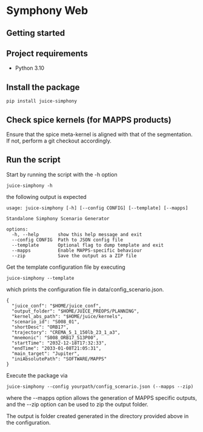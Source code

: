 # Symphony Web


## Getting started


## Project requirements

- Python 3.10

## Install the package

```
pip install juice-simphony
```

## Check spice kernels (for MAPPS products)

Ensure that the spice meta-kernel is aligned with that of the segmentation. 
If not, perform a git checkout accordingly.


## Run the script

Start by running the script with the -h option

```
juice-simphony -h
```
the following output is expected
```
usage: juice-simphony [-h] [--config CONFIG] [--template] [--mapps]

Standalone Simphony Scenario Generator

options:
  -h, --help       show this help message and exit
  --config CONFIG  Path to JSON config file
  --template       Optional flag to dump template and exit
  --mapps          Enable MAPPS-specific behaviour
  --zip            Save the output as a ZIP file
```

Get the template configuration file by executing
```
juice-simphony --template
```
which prints the configuration file in data/config_scenario.json.

```
{
  "juice_conf": "$HOME/juice_conf",
  "output_folder": "$HOME/JUICE_PREOPS/PLANNING",
  "kernel_abs_path": "$HOME/juice/kernels",
  "scenario_id": "S008_01",
  "shortDesc": "ORB17",
  "trajectory": "CREMA_5_1_150lb_23_1_a3",
  "mnemonic": "S008_ORB17_S13P00",
  "startTime": "2032-12-18T17:32:33",
  "endTime": "2033-01-08T21:05:31",
  "main_target": "Jupiter",
  "iniAbsolutePath": "SOFTWARE/MAPPS"
}
```
Execute the package via 
```
juice-simphony --config yourpath/config_scenario.json (--mapps --zip)
```
where the --mapps option allows the generation of MAPPS specific outputs, and the --zip option can be used to zip the output folder.

The output is folder created generated in the directory provided above in the configuration. 
